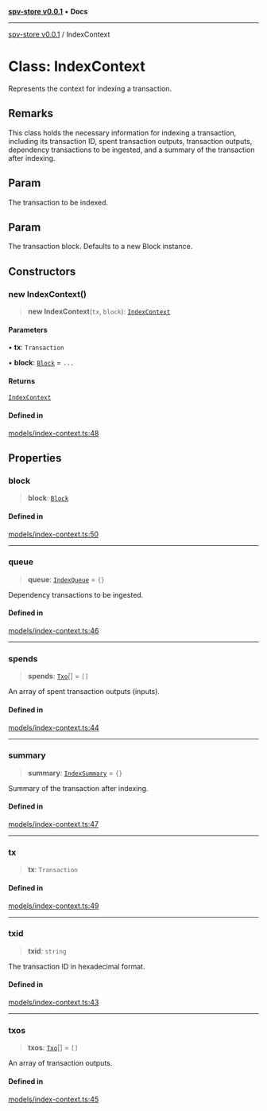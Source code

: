 [**spv-store v0.0.1**](../README.md) • **Docs**

***

[spv-store v0.0.1](../globals.md) / IndexContext

# Class: IndexContext

Represents the context for indexing a transaction.

## Remarks

This class holds the necessary information for indexing a transaction,
including its transaction ID, spent transaction outputs, transaction outputs,
dependency transactions to be ingested, and a summary of the transaction after indexing.

## Param

The transaction to be indexed.

## Param

The transaction block. Defaults to a new Block instance.

## Constructors

### new IndexContext()

> **new IndexContext**(`tx`, `block`): [`IndexContext`](IndexContext.md)

#### Parameters

• **tx**: `Transaction`

• **block**: [`Block`](Block.md) = `...`

#### Returns

[`IndexContext`](IndexContext.md)

#### Defined in

[models/index-context.ts:48](https://github.com/shruggr/ts-casemod-spv/blob/56b4750a08daabb55f614a1b84ddcb1eb8c8c7fb/src/models/index-context.ts#L48)

## Properties

### block

> **block**: [`Block`](Block.md)

#### Defined in

[models/index-context.ts:50](https://github.com/shruggr/ts-casemod-spv/blob/56b4750a08daabb55f614a1b84ddcb1eb8c8c7fb/src/models/index-context.ts#L50)

***

### queue

> **queue**: [`IndexQueue`](../type-aliases/IndexQueue.md) = `{}`

Dependency transactions to be ingested.

#### Defined in

[models/index-context.ts:46](https://github.com/shruggr/ts-casemod-spv/blob/56b4750a08daabb55f614a1b84ddcb1eb8c8c7fb/src/models/index-context.ts#L46)

***

### spends

> **spends**: [`Txo`](Txo.md)[] = `[]`

An array of spent transaction outputs (inputs).

#### Defined in

[models/index-context.ts:44](https://github.com/shruggr/ts-casemod-spv/blob/56b4750a08daabb55f614a1b84ddcb1eb8c8c7fb/src/models/index-context.ts#L44)

***

### summary

> **summary**: [`IndexSummary`](../type-aliases/IndexSummary.md) = `{}`

Summary of the transaction after indexing.

#### Defined in

[models/index-context.ts:47](https://github.com/shruggr/ts-casemod-spv/blob/56b4750a08daabb55f614a1b84ddcb1eb8c8c7fb/src/models/index-context.ts#L47)

***

### tx

> **tx**: `Transaction`

#### Defined in

[models/index-context.ts:49](https://github.com/shruggr/ts-casemod-spv/blob/56b4750a08daabb55f614a1b84ddcb1eb8c8c7fb/src/models/index-context.ts#L49)

***

### txid

> **txid**: `string`

The transaction ID in hexadecimal format.

#### Defined in

[models/index-context.ts:43](https://github.com/shruggr/ts-casemod-spv/blob/56b4750a08daabb55f614a1b84ddcb1eb8c8c7fb/src/models/index-context.ts#L43)

***

### txos

> **txos**: [`Txo`](Txo.md)[] = `[]`

An array of transaction outputs.

#### Defined in

[models/index-context.ts:45](https://github.com/shruggr/ts-casemod-spv/blob/56b4750a08daabb55f614a1b84ddcb1eb8c8c7fb/src/models/index-context.ts#L45)
